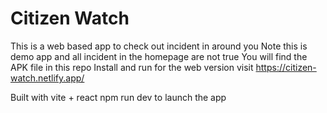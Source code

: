 # Citizen Watch

This is a web based app to check out incident in around you
Note this is  demo app and all incident in the homepage are not true
You will find the APK file in this repo Install and run
for the web version visit <https://citizen-watch.netlify.app/>

Built with vite + react
npm run dev
to launch the app
